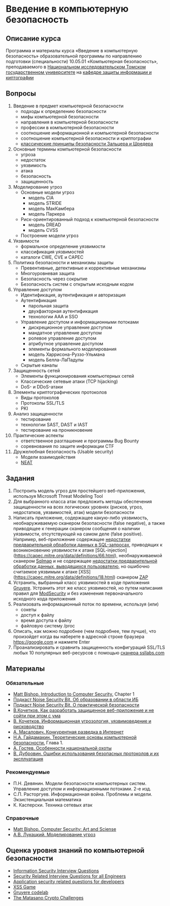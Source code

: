 # Введение в компьютерную безопасность

## Описание курса

Программа и материалы курса «Введение в компьютерную безопасность»
образовательной программы по направлению подготовки (специальности)
10.05.01 «Компьютерная безопасность», преподаваемого в [Национальном исследовательском Томском государственном университете](http://www.tsu.ru) на [кафедре защиты информации и киптографии](http://isc.tsu.ru)

## Вопросы

1. Введение в предмет компьютерной безопасности
    * подходы к определению безопасности
    * мифы компьютерной безопасности
    * направления в компьютерной безопасности
    * профессии в компьютерной безопасности
    * соотношение информационной и компьютерной безопасности
    * соотношение компьютерной безопасности и криптографии
    * [классические принципы безопасности Зальцера и Шредера](http://www.cs.virginia.edu/~evans/cs551/saltzer/)
1. Основные термины компьютерной безопасности
    * угроза
    * недостаток
    * уязвимость
    * атака
    * безопасность
    * защищенность
1. Моделирование угроз
    * Основные модели угроз 
        * модель CIA
        * модель STRIDE
        * модель МакКамбера
        * модель Паркера
   * Риск-ориентированный подход к компьютерной безопасности
        * модель DREAD
        * модель CVSS
    * Построение модели угроз
1. Уязвимости
    * формальное определение уязвимости
    * классификация уязвимостей
    * каталоги CWE, CVE и CAPEC 
1. Политика безопасности и механизмы защиты
    * Превентивные, детективные и коррективные механизмы
    * Многоуровневая защита
    * Безопасность через сокрытие 
    * Безопасность систем с открытым исходным кодом
1. Управление доступом
    * Идентификация, аутентификация и авторизация
    * Аутентификация
        * парольная защита
        * двухфакторная аутентификация
        * технологии AAA и SSO
    * Управление доступом и информационными потоками
        * дискреционное управление доступом
        * мандатное управление доступом
        * ролевое управление доступом
        * атрибутное управление доступом 
        * элементы формального моделирования
        * модель Харрисона-Руззо-Ульмана
        * модель Белла-ЛаПадулы
    * Скрытые каналы
1. Защищенность сетей
    * Элементы функционирования компьютерных сетей
    * Классические сетевые атаки (TCP hijacking)
    * DoS- и DDoS-атаки
1. Элементы криптографических протоколов
    * Виды протоколов 
    * Протоколы SSL/TLS
    * PKI
1. Анализ защищенности
    * тестирование
    * технологии SAST, DAST и IAST
    * тестирование на проникновение
1. Практические аспекты
    * ответственное разглашение и программы Bug Bounty
    * соревнования по защите информации CTF
1. Дружелюбная безопасность (Usable security)
   * Модели взаимодействия
   * [NEAT](http://blogs.msdn.com/b/sdl/archive/2011/05/04/adding-usable-security-to-the-sdl.aspx)
   
## Задания
1. Построить модель угроз для простейшего веб-приложения, используя Microsoft Threat Modeling Tool
1. Для выбранного класса атак предложить методы обеспечения защищенности на всех логических уровнях (рисков, угроз, недостатков, уязвимостей, атак) модели безопасности
1. Написать приложение, содержащее какую-либо уязвимость, необнаруживаемую сканером безопасности (false negative), а также приводящее к генерации сканером сообщения о наличии уязвимости, отсутствующей на самом деле (false positive). Например, веб-приложение содержащее [недостатки предварительной обработки данных в SQL-запросах](http://cwe.mitre.org/data/definitions/89.html), приводящих к возниконовению уязвимости к атаке [SQL-injection] (https://capec.mitre.org/data/definitions/66.html), необнаруживаемой сканером [Sqlmap](http://sqlmap.org/) и не содержащее [недостатки предварительной обработки данных, выводящихся пользователю](http://cwe.mitre.org/data/definitions/79.html), но ошибочно считаемое уязвимым к атаке [XSS] (https://capec.mitre.org/data/definitions/18.html) сканером [ZAP](https://code.google.com/p/zaproxy/)
1. Устранить, выбранный класс уязвимостей в коде приложения [Gruyere](https://google-gruyere.appspot.com/). Устранить этот же класс уязвимостей, но путем написания правил для [ModSecurity](https://www.modsecurity.org/) и без изменения первоначального исходного кода приложения
1. Реализовать информационный поток по времени, используя (или)
    * сокеты
    * доступ к файлу
    * время доступа к файлу
    * файловую систему /proc
1. Описать, как можно подробнее (чем подробнее, тем лучше), что произойдет когда вы наберете в адресной строке браузера https://google.com и нажмете Enter
1. Проанализировать и сравнить защищенность конфигураций SSL/TLS любых 10 популярных веб-ресурсов с помощью [сканера ssllabs.com](http://www.ssllabs.com)

## Материалы

### Обязательные
* [Matt Bishop. Introduction to Computer Security.](http://nob.cs.ucdavis.edu/book/book-intro/) Chapter 1 
* [Подкаст Noise Security Bit. Об образовании в области ИБ](http://noisebit.podster.fm/6)
* [Подкаст Noise Security Bit. О практической безопасности](http://noisebit.podster.fm/3)
* [В.Кочетков. Как разработать защищенное веб-приложение и не сойти при этом с ума](http://my.webinar.ru/record/140584/)
* [В. Кочетков. Информационная угрозология, уязвимоведение и рисководство](http://habrahabr.ru/post/129386/)
* [А. Масалович. Конкурентная разведка в Интернет](http://www.youtube.com/watch?v=HcwASJCk16k)
* [Н.А. Гайдамакин. Теоретические основы компьютерной безопасности.](http://elar.urfu.ru/bitstream/10995/1778/5/1335332_schoolbook.pdf) Глава 1.
* [А. Гостев. Особенности национальной охоты](https://www.youtube.com/watch?v=Canud1V4Fww)
* [В. Дубровин. Ошибки использования безопасных протоколов и их эксплуатация](http://live.digitaloctober.ru/embed/2996#time1400752650)

### Рекомендуемые
* П.Н. Девянин. Модели безопасности компьютерных систем. Управление доступом и информационными потоками. 2-е изд.
* С.П. Расторгуев. Информационная война. Проблемы и модели. Экзистенциальная математика
* К. Касперски. Техника сетевых атак

### Справочные
* [Matt Bishop. Computer Security: Art and Sciense](http://nob.cs.ucdavis.edu/book/book-aands/)
* [А.В. Лукацкий. Моделирование угроз](http://www.slideshare.net/lukatsky/ss-13257562)

## Оценка уровня знаний по компьютерной безопасности
* [Information Security Interview Questions](http://danielmiessler.com/study/infosec_interview_questions/)
* [Security Related Interview Questions for all Engineers](https://www.netmeister.org/blog/security-questions.html)
* [Application security related questions for developers](https://teamquiz.aspectsecurity.com)
* [XSS Game](https://xss-game.appspot.com/)
* [Gruyere codelab](https://google-gruyere.appspot.com/)
* [The Matasano Crypto Challenges](http://cryptopals.com/)
